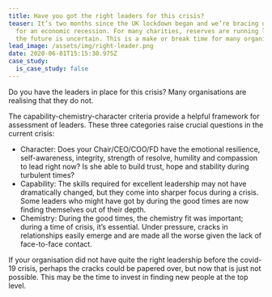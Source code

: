 ```yaml
---
title: Have you got the right leaders for this crisis?
teaser: It’s two months since the UK lockdown began and we’re bracing ourselves
  for an economic recession. For many charities, reserves are running low and
  the future is uncertain. This is a make or break time for many organisations…
lead_image: /assets/img/right-leader.png
date: 2020-06-01T15:15:30.975Z
case_study:
  is_case_study: false
---
```

Do you have the leaders in place for this crisis? Many organisations are realising that they do not.

The capability-chemistry-character criteria provide a helpful framework for assessment of leaders. These three categories raise crucial questions in the current crisis:

* Character: Does your Chair/CEO/COO/FD have the emotional resilience, self-awareness, integrity, strength of resolve, humility and compassion to lead right now? Is she able to build trust, hope and stability during turbulent times?
* Capability: The skills required for excellent leadership may not have dramatically changed, but they come into sharper focus during a crisis. Some leaders who might have got by during the good times are now finding themselves out of their depth.
* Chemistry: During the good times, the chemistry fit was important; during a time of crisis, it’s essential. Under pressure, cracks in relationships easily emerge and are made all the worse given the lack of face-to-face contact.

If your organisation did not have quite the right leadership before the covid-19 crisis, perhaps the cracks could be papered over, but now that is just not possible. This may be the time to invest in finding new people at the top level.